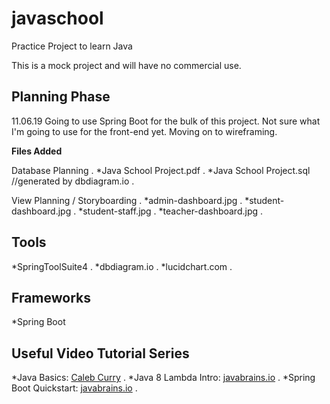 # javaschool
Practice Project to learn Java

This is a mock project and will have no commercial use.

## Planning Phase
11.06.19
Going to use Spring Boot for the bulk of this project. Not sure what I'm going to use for the front-end yet. Moving on to wireframing.

**Files Added**

Database Planning . 
*Java School Project.pdf . 
*Java School Project.sql //generated by dbdiagram.io . 

View Planning / Storyboarding . 
*admin-dashboard.jpg . 
*student-dashboard.jpg . 
*student-staff.jpg . 
*teacher-dashboard.jpg . 

## Tools
*SpringToolSuite4 . 
*dbdiagram.io . 
*lucidchart.com . 

## Frameworks
*Spring Boot

## Useful Video Tutorial Series
*Java Basics: [Caleb Curry](https://www.youtube.com/watch?v=r3GGV2TG_vw&list=PL_c9BZzLwBRKIMP_xNTJxi9lIgQhE51rF) . 
*Java 8 Lambda Intro: [javabrains.io](https://www.youtube.com/watch?v=gpIUfj3KaOc&list=PLqq-6Pq4lTTa9YGfyhyW2CqdtW9RtY-I3) . 
*Spring Boot Quickstart: [javabrains.io](https://www.youtube.com/watch?v=msXL2oDexqw&list=PLqq-6Pq4lTTbx8p2oCgcAQGQyqN8XeA1x) . 
